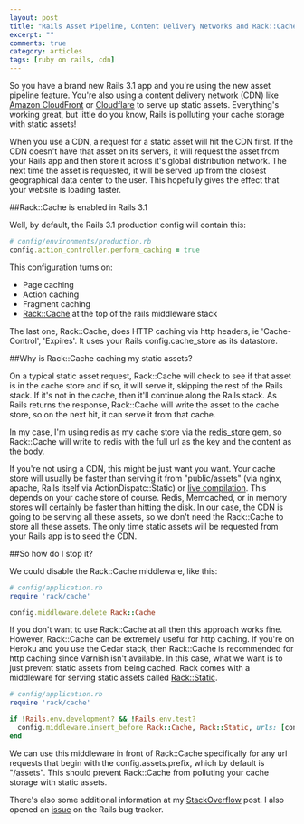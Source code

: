 ```yaml
---
layout: post
title: "Rails Asset Pipeline, Content Delivery Networks and Rack::Cache"
excerpt: ""
comments: true
category: articles
tags: [ruby on rails, cdn]
---
```


So you have a brand new Rails 3.1 app and you're using the new asset pipeline feature. You're also using a content delivery network (CDN) like [Amazon CloudFront](http://aws.amazon.com/cloudfront/) or [Cloudflare](https://www.cloudflare.com/) to serve up static assets. Everything's working great, but little do you know, Rails is polluting your cache storage with static assets!

When you use a CDN, a request for a static asset will hit the CDN first. If the CDN doesn't have that asset on its servers, it will request the asset from your Rails app and then store it across it's global distribution network. The next time the asset is requested, it will be served up from the closest geographical data center to the user. This hopefully gives the effect that your website is loading faster.

<!-- more -->

##Rack::Cache is enabled in Rails 3.1

Well, by default, the Rails 3.1 production config will contain this:

```ruby
# config/environments/production.rb
config.action_controller.perform_caching = true
```

This configuration turns on:

- Page caching
- Action caching
- Fragment caching
- [Rack::Cache](http://rtomayko.github.com/rack-cache/) at the top of the rails middleware stack

The last one, Rack::Cache, does HTTP caching via http headers, ie 'Cache-Control', 'Expires'. It uses your Rails config.cache_store as its datastore.

##Why is Rack::Cache caching my static assets?

On a typical static asset request, Rack::Cache will check to see if that asset is in the cache store and if so, it will serve it, skipping the rest of the Rails stack. If it's not in the cache, then it'll continue along the Rails stack. As Rails returns the response, Rack::Cache will write the asset to the cache store, so on the next hit, it can serve it from that cache.

In my case, I'm using redis as my cache store via the [redis_store](https://github.com/jodosha/redis-store) gem, so Rack::Cache will write to redis with the full url as the key and the content as the body.

If you're not using a CDN, this might be just want you want. Your cache store will usually be faster than serving it from "public/assets" (via nginx, apache, Rails itself via ActionDispatc::Static) or [live compilation](http://guides.rubyonrails.org/asset_pipeline.html#live-compilation). This depends on your cache store of course. Redis, Memcached, or in memory stores will certainly be faster than hitting the disk. In our case, the CDN is going to be serving all these assets, so we don't need the Rack::Cache to store all these assets. The only time static assets will be requested from your Rails app is to seed the CDN.

##So how do I stop it?

We could disable the Rack::Cache middleware, like this:

```ruby
# config/application.rb
require 'rack/cache'

config.middleware.delete Rack::Cache
```

If you don't want to use Rack::Cache at all then this approach works fine. However, Rack::Cache can be extremely useful for http caching. If you're on Heroku and you use the Cedar stack, then Rack::Cache is recommended for http caching since Varnish isn't available. In this case, what we want is to just prevent static assets from being cached. Rack comes with a middleware for serving static assets called [Rack::Static](http://www.rubydoc.info/github/rack/rack/master/Rack/Static).

```ruby
# config/application.rb
require 'rack/cache'

if !Rails.env.development? && !Rails.env.test?
  config.middleware.insert_before Rack::Cache, Rack::Static, urls: [config.assets.prefix], root: 'public'
end
```

We can use this middleware in front of Rack::Cache specifically for any url requests that begin with the config.assets.prefix, which by default is "/assets". This should prevent Rack::Cache from polluting your cache storage with static assets.

There's also some additional information at my [StackOverflow](http://stackoverflow.com/q/6962896/68255) post. I also opened an [issue](https://github.com/rails/rails/issues/2468) on the Rails bug tracker.

